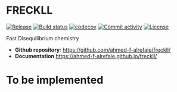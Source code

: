 # FRECKLL

[![Release](https://img.shields.io/github/v/release/ahmed-f-alrefaie/freckll)](https://img.shields.io/github/v/release/ahmed-f-alrefaie/freckll)
[![Build status](https://img.shields.io/github/actions/workflow/status/ahmed-f-alrefaie/freckll/main.yml?branch=main)](https://github.com/ahmed-f-alrefaie/freckll/actions/workflows/main.yml?query=branch%3Amain)
[![codecov](https://codecov.io/gh/ahmed-f-alrefaie/freckll/branch/main/graph/badge.svg)](https://codecov.io/gh/ahmed-f-alrefaie/freckll)
[![Commit activity](https://img.shields.io/github/commit-activity/m/ahmed-f-alrefaie/freckll)](https://img.shields.io/github/commit-activity/m/ahmed-f-alrefaie/freckll)
[![License](https://img.shields.io/github/license/ahmed-f-alrefaie/freckll)](https://img.shields.io/github/license/ahmed-f-alrefaie/freckll)

Fast Disequilibrium chemistry

- **Github repository**: <https://github.com/ahmed-f-alrefaie/freckll/>
- **Documentation** <https://ahmed-f-alrefaie.github.io/freckll/>

# To be implemented
